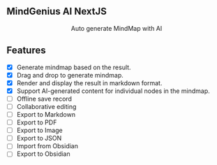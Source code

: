 ## MindGenius AI NextJS

<center>Auto generate MindMap with AI</center>

## Features
- [x] Generate mindmap based on the result.
- [x] Drag and drop to generate mindmap.
- [x] Render and display the result in markdown format.
- [x] Support AI-generated content for individual nodes in the mindmap.
- [ ] Offline save record
- [ ] Collaborative editing
- [ ] Export to Markdown
- [ ] Export to PDF
- [ ] Export to Image
- [ ] Export to JSON
- [ ] Import from Obsidian
- [ ] Export to Obsidian
